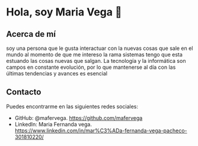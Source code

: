 # Hola, soy Maria Vega 👋

## Acerca de mí
soy una persona que le gusta interactuar con la nuevas cosas que sale en el mundo al momento de que me intereso la rama sistemas tengo que esta estuando las cosas  nuevas que salgan.
La tecnología y la informática son campos en constante evolución, por lo que mantenerse al día con las últimas tendencias y avances es esencial

## Contacto

Puedes encontrarme en las siguientes redes sociales:

- GitHub: @mafervega.  https://github.com/mafervega
- LinkedIn: Maria Fernanda vega.  https://www.linkedin.com/in/mar%C3%ADa-fernanda-vega-pacheco-301810220/

